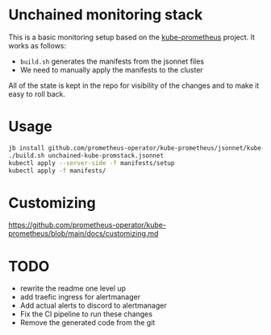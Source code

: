 
# Unchained monitoring stack

This is a basic monitoring setup based on the [kube-prometheus](https://github.com/prometheus-operator/kube-prometheus) project. It works as follows:

-  `build.sh` generates the manifests from the jsonnet files
-  We need to manually apply the manifests to the cluster

All of the state is kept in the repo for visibility of the changes and to make it easy to roll back.

# Usage

```sh
jb install github.com/prometheus-operator/kube-prometheus/jsonnet/kube-prometheus@main # Creates `vendor/` 
./build.sh unchained-kube-promstack.jsonnet
kubectl apply --server-side -f manifests/setup
kubectl apply -f manifests/
```

# Customizing

https://github.com/prometheus-operator/kube-prometheus/blob/main/docs/customizing.md


# TODO

- rewrite the readme one level up
- add traefic ingress for alertmanager
- Add actual alerts to discord to alertmanager
- Fix the CI pipeline to run these changes
- Remove the generated code from the git